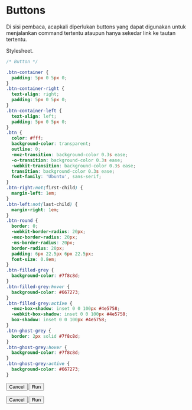<link href="../styles/markdown.css" rel="stylesheet"></link>

# Buttons 

Di sisi pembaca, acapkali diperlukan buttons yang dapat digunakan untuk menjalankan command tertentu ataupun hanya sekedar link ke tautan tertentu.

<a name="top"></a>

Stylesheet.

```css
/* Button */

.btn-container {
  padding: 5px 0 5px 0;
}
.btn-container-right {
  text-align: right;
  padding: 5px 0 5px 0;
}
.btn-container-left {
  text-align: left;
  padding: 5px 0 5px 0;
}
.btn {
  color: #fff;
  background-color: transparent;
  outline: 0;
  -moz-transition: background-color 0.3s ease;
  -o-transition: background-color 0.3s ease;
  -webkit-transition: background-color 0.3s ease;
  transition: background-color 0.3s ease;
  font-family: 'Ubuntu', sans-serif;
}
.btn-right:not(first-child) {
  margin-left: 1em;
}
.btn-left:not(last-child) {
  margin-right: 1em;
}
.btn-round {
  border: 0;
  -webkit-border-radius: 20px;
  -moz-border-radius: 20px;
  -ms-border-radius: 20px;
  border-radius: 20px;
  padding: 6px 22.5px 6px 22.5px;
  font-size: 0.8em;
}
.btn-filled-grey {
  background-color: #7f8c8d;
}
.btn-filled-grey:hover {
  background-color: #667273;
}
.btn-filled-grey:active {
  -moz-box-shadow: inset 0 0 100px #4e5758;
  -webkit-box-shadow: inset 0 0 100px #4e5758;
  box-shadow: inset 0 0 100px #4e5758;
}
.btn-ghost-grey {
  border: 2px solid #7f8c8d;
}
.btn-ghost-grey:hover {
  background-color: #7f8c8d;
}
.btn-ghost-grey:active {
  background-color: #667273;
}
```

<div class="blockquote-idea">
    <p>
      <div class="btn-container btn-container-right">
        <a target="_self" rel="noopener nobarireferrer" href="">
          <button class="btn btn-right btn-round btn-sm btn-filled-grey">Cancel</button>
        </a>
        <a target="_blank" rel="noopener nobarireferrer" href="">
          <button class="btn btn-right btn-round btn-sm btn-ghost-grey">Run</button>
        </a>
      </div>
    </p>
    <p>
      <div class="btn-container btn-container-left">
        <a target="_self" rel="noopener nobarireferrer" href="">
          <button class="btn btn-left btn-round btn-sm btn-filled-grey">Cancel</button>
        </a>
        <a rel="noopener nobarireferrer" href="#top">
          <button class="btn btn-left btn-round btn-sm btn-ghost-grey">Run</button>
        </a>
      </div>
    </p>
</div>
&nbsp; 


